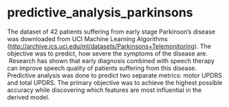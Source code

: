 # predictive_analysis_parkinsons
The dataset of 42 patients suffering from early stage Parkinson’s disease was downloaded from UCI Machine Learning Algorithms (http://archive.ics.uci.edu/ml/datasets/Parkinsons+Telemonitoring). The objective was to predict, how severe the symptoms of the disease are.  Research has shown that early diagnosis combined with speech therapy can improve speech quality of patients suffering from this disease. Predictive analysis was done to predict two separate metrics: motor UPDRS and total UPDRS. The primary objective was to achieve the highest possible accuracy while discovering which features are most influential in the derived model.
